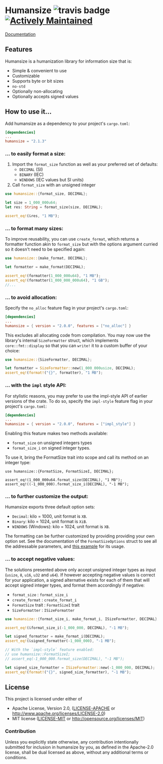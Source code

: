 # **Humansize** ![travis badge](https://travis-ci.org/LeopoldArkham/humansize.svg?branch=master) [![Actively Maintained](https://img.shields.io/badge/Maintenance%20Level-Actively%20Maintained-green.svg)](https://gist.github.com/cheerfulstoic/d107229326a01ff0f333a1d3476e068d)

[Documentation](https://docs.rs/humansize/latest/humansize/)

## Features
Humansize is a humanization library for information size that is:
- Simple & convenient to use
- Customizable
- Supports byte or bit sizes
- `no-std`
- Optionally non-allocating
- Optionally accepts signed values

## How to use it...

Add humansize as a dependency to your project's `cargo.toml`:
```toml
[dependencies]
...
humansize = "2.1.3"
```

### ... to easily format a size:

1. Import the `format_size` function as well as your preferred set of defaults:
    - `DECIMAL` (SI)
    - `BINARY` (IEC)
    - `WINDOWS` (IEC values but SI units)
2. Call `format_size` with an unsigned integer

```rust
use humansize::{format_size, DECIMAL};

let size = 1_000_000u64;
let res: String = format_size(size, DECIMAL);

assert_eq!(&res, "1 MB");

```

### ... to format many sizes:
To improve reusability, you can use `create_format`, which returns a formatter function akin to `format_size` but with the options argument curried so it doesn't need to be specified again:

```rust
use humansize::{make_format, DECIMAL};

let formatter = make_format(DECIMAL);

assert_eq!(formatter(1_000_000u64), "1 MB");
assert_eq!(formatter(1_000_000_000u64), "1 GB");
//...

```

### ... to avoid allocation:
Specify the `no_alloc` feature flag in your project's `cargo.toml`:
```toml
[dependencies]
...
humansize = { version = "2.0.0", features = ["no_alloc"] }
```
This excludes all allocating code from compilation. You may now use the library's internal `SizeFormatter` struct, which implements `core::fmt::display` so that you can `write!` it to a custom buffer of your choice:
```rust
use humansize::{SizeFormatter, DECIMAL};

let formatter = SizeFormatter::new(1_000_000usize, DECIMAL);
assert_eq!(format!("{}", formatter), "1 MB");
```
### ... with the `impl` style API:
For stylistic reasons, you may prefer to use the impl-style API of earlier versions of the crate.
To do so, specify the `impl-style` feature flag in your project's `cargo.toml`:

```toml
[dependencies]
...
humansize = { version = "2.0.0", features = ["impl_style"] }
```
Enabling this feature makes two methods available:
- `format_size` on unsigned integers types
- `format_size_i` on signed integer types.

To use it, bring the FormatSize trait into scope and call its method on an integer type:
```ignore
use humansize::{FormatSize, FormatSizeI, DECIMAL};

assert_eq!(1_000_000u64.format_size(DECIMAL), "1 MB");
assert_eq!((-1_000_000).format_size_i(DECIMAL), "-1 MB");
```
### ... to further customize the output:
Humansize exports three default option sets:
* `Decimal`: kilo = 1000, unit format is `XB`.
* `Binary`: kilo = 1024, unit format is `XiB`.
* `WINDOWS` (Windows): kilo = 1024, unit format is `XB`.

The formatting can be further customized by providing providing your own option set. See the documentation of the `FormatSizeOptions` struct to see all the addressable parameters, and [this example](examples/custom_options.rs) for its usage.

### ... to accept negative values:
The solutions presented above only accept unsigned integer types as input (`usize`, `8`, `u16`, `u32` and `u64`). If however accepting negative values is correct for your application, a signed alternative exists for each of them that will accept signed integer types, and format them accordingly if negative:

- `format_size` : `format_size_i`
- `create_format` : `create_format_i`
- `FormatSize` trait : `FormatSizeI` trait
- `SizeFormatter` : `ISizeFormatter`
```rust
use humansize::{format_size_i, make_format_i, ISizeFormatter, DECIMAL};

assert_eq!(&format_size_i(-1_000_000, DECIMAL), "-1 MB");

let signed_formatter = make_format_i(DECIMAL);
assert_eq!(&signed_formatter(-1_000_000), "-1 MB");

// With the `impl-style` feature enabled:
// use humansize::FormatSizeI;
// assert_eq(-1_000_000.format_size(DECIMAL), "-1 MB");

let signed_size_formatter = ISizeFormatter::new(-1_000_000, DECIMAL);
assert_eq!(format!("{}", signed_size_formatter), "-1 MB");

```

## License

This project is licensed under either of

 * Apache License, Version 2.0, ([LICENSE-APACHE](LICENSE-APACHE) or
   http://www.apache.org/licenses/LICENSE-2.0)
 * MIT license ([LICENSE-MIT](LICENSE-MIT) or
   http://opensource.org/licenses/MIT)


### Contribution

Unless you explicitly state otherwise, any contribution intentionally submitted
for inclusion in humansize by you, as defined in the Apache-2.0 license, shall be
dual licensed as above, without any additional terms or conditions.